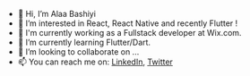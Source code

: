- 👋 Hi, I’m Alaa Bashiyi
- 👀 I’m interested in React, React Native and recently Flutter !
- 💼 I'm currently working as a Fullstack developer at Wix.com.
- 🌱 I’m currently learning Flutter/Dart.
- 💞️ I’m looking to collaborate on ...
- 📫 You can reach me on: <a href="https://www.linkedin.com/in/alaa-bashiyi-5b3818145/">LinkedIn</a>, <a href="https://twitter.com/ABashiyi">Twitter</a>
<!---
alaabashiyi/alaabashiyi is a ✨ special ✨ repository because its `README.md` (this file) appears on your GitHub profile.
You can click the Preview link to take a look at your changes.
--->
